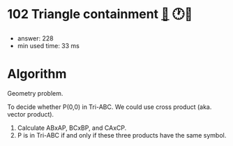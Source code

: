 102 Triangle containment [:link:](http://projecteuler.net/problem=102)  :clock1::thought_balloon:
========================

- answer: 228 
- min used time: 33 ms

Algorithm
=========

Geometry problem.

To decide whether P(0,0) in Tri-ABC. We could use cross product (aka. vector product).

1. Calculate ABxAP, BCxBP, and CAxCP.
2. P is in Tri-ABC if and only if these three products have the same symbol.

